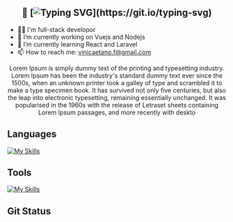 <div align="center">

## 👋 [![Typing SVG](https://readme-typing-svg.demolab.com?font=&duration=2000&pause=1000&color=F7F7F7&multiline=true&width=215&height=28&lines=Hey%2C+Vinicius+here!)](https://git.io/typing-svg)

</div>

- 👨‍💻 I'm full-stack developor
- 🔭 I’m currently working on Vuejs and Nodejs
- 🌱 I’m currently learning React and Laravel
- 📫 How to reach me: vinicaetano.f@gmail.com

<div align="center">
Lorem Ipsum is simply dummy text of the printing and typesetting industry. Lorem Ipsum has been the industry's standard dummy text ever since the 1500s, when an unknown printer took a galley of type and scrambled it to make a type specimen book. It has survived not only five centuries, but also the leap into electronic typesetting, remaining essentially unchanged. It was popularised in the 1960s with the release of Letraset sheets containing Lorem Ipsum passages, and more recently with deskto
</div>

## Languages
[![My Skills](https://skillicons.dev/icons?i=js,ts,html,css,vuejs,react,nodejs,flutter,tailwind,mysql,sqlite)](https://skillicons.dev)
## Tools
[![My Skills](https://skillicons.dev/icons?i=git,github,vite,docker)](https://skillicons.dev)
## Git Status



